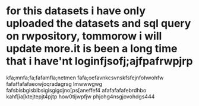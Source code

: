 # for this datasets i have only uploaded the datasets and sql query on rwpository, tommorow i will update more.it is been a long time that i have'nt loginfjsofj;ajfpafrwpjrp
kfa;mnfa;fa;fafamfla;netmen
fafa;oefavnkcsvnskfsfejnfohwohfw
fafaffafafaeowjoqradagrsg lmwwwgwg
fafsbisbgisbibsigisgigdjno[ps[aneffef4
afafafafafebrdhbo
 kahf[ia[ktejtepjt4pjtp
how0tijwpfjw
phjohg4nsgjovohdgs444
